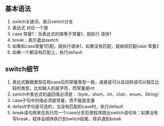 ## 基本语法

1. switch关键词，表示switch分支
2. 表达式 对应一个值
3. case 常量1：当表达式的值等于常量1，就执行 语块1
4. break：表示退出switch
5. 如果和case常量1匹配，就执行语块1，如果没有匹配，就继续匹配case 常量2
6. 如果一个都没有匹配上，执行default

## switch细节

1. 表达式数据类型应和case后的常量类型一致，或者是可以自动转成可以相互比较的类型，比如输入的是字符，而常量是int
2. switch中表达式的返回值必须是：（byte，short，int，char，enum，String）
3. case子句中的值必须是常量，而不能是变量
4. default字句是可选的，当没有匹配的case时，执行default
5. break语句用来在执行完一个case分支后使程序跳出switch语句块；如果没有写break，程序会顺序执行到switch结尾，除非遇到break

